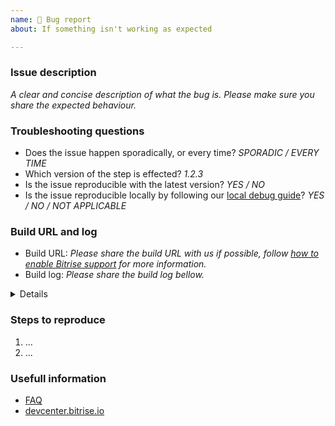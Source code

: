 ```yaml
---
name: 🐛 Bug report
about: If something isn't working as expected

---
```


### Issue description

_A clear and concise description of what the bug is. Please make sure you share the expected behaviour._

### Troubleshooting questions

- Does the issue happen sporadically, or every time? _SPORADIC / EVERY TIME_
- Which version of the step is effected? _1.2.3_
- Is the issue reproducible with the latest version? _YES / NO_
- Is the issue reproducible locally by following our [local debug guide](https://devcenter.bitrise.io/troubleshooting/debugging-your-build-on-your-own-machine/)? _YES / NO / NOT APPLICABLE_

### Build URL and log

- Build URL: _Please share the build URL with us if possible, follow [how to enable Bitrise support](https://devcenter.bitrise.io/troubleshooting/enabling-bitrise-support-user/) for more information._
- Build log: _Please share the build log bellow._

<details>
  <pre>
 [PLEASE PASTE THE CORRESPONDING PART OF THE BUILD LOG HERE]
  </pre>
</details>

### Steps to reproduce

1. ...
2. ...

### Usefull information

- [FAQ](https://devcenter.bitrise.io/faq/faq-index/)
- [devcenter.bitrise.io](https://devcenter.bitrise.io/)
